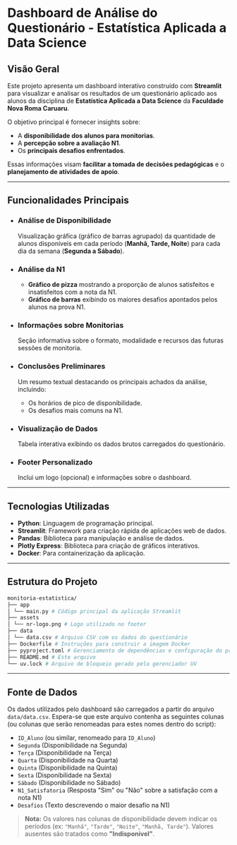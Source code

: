 # Dashboard de Análise do Questionário - Estatística Aplicada a Data Science

## Visão Geral

Este projeto apresenta um dashboard interativo construído com **Streamlit** para visualizar e analisar os resultados de um questionário aplicado aos alunos da disciplina de **Estatística Aplicada a Data Science** da **Faculdade Nova Roma Caruaru**.

O objetivo principal é fornecer insights sobre:

- A **disponibilidade dos alunos para monitorias**.
- A **percepção sobre a avaliação N1**.
- Os **principais desafios enfrentados**.

Essas informações visam **facilitar a tomada de decisões pedagógicas** e o **planejamento de atividades de apoio**.

---

## Funcionalidades Principais

- ### **Análise de Disponibilidade**

  Visualização gráfica (gráfico de barras agrupado) da quantidade de alunos disponíveis em cada período (**Manhã, Tarde, Noite**) para cada dia da semana (**Segunda a Sábado**).

- ### **Análise da N1**

  - **Gráfico de pizza** mostrando a proporção de alunos satisfeitos e insatisfeitos com a nota da N1.
  - **Gráfico de barras** exibindo os maiores desafios apontados pelos alunos na prova N1.

- ### **Informações sobre Monitorias**

  Seção informativa sobre o formato, modalidade e recursos das futuras sessões de monitoria.

- ### **Conclusões Preliminares**

  Um resumo textual destacando os principais achados da análise, incluindo:
  - Os horários de pico de disponibilidade.
  - Os desafios mais comuns na N1.

- ### **Visualização de Dados**

  Tabela interativa exibindo os dados brutos carregados do questionário.

- ### **Footer Personalizado**

  Inclui um logo (opcional) e informações sobre o dashboard.

---

## Tecnologias Utilizadas

- **Python**: Linguagem de programação principal.
- **Streamlit**: Framework para criação rápida de aplicações web de dados.
- **Pandas**: Biblioteca para manipulação e análise de dados.
- **Plotly Express**: Biblioteca para criação de gráficos interativos.
- **Docker**: Para containerização da aplicação.

---

## Estrutura do Projeto

```bash
monitoria-estatistica/
├── app
│ └── main.py # Código principal da aplicação Streamlit
├── assets
│ └── nr-logo.png # Logo utilizado no footer
├── data
│ └── data.csv # Arquivo CSV com os dados do questionário
├── Dockerfile # Instruções para construir a imagem Docker
├── pyproject.toml # Gerenciamento de dependências e configuração do projeto Python
├── README.md # Este arquivo
└── uv.lock # Arquivo de bloqueio gerado pelo gerenciador UV
```

---

## Fonte de Dados

Os dados utilizados pelo dashboard são carregados a partir do arquivo `data/data.csv`. Espera-se que este arquivo contenha as seguintes colunas (ou colunas que serão renomeadas para estes nomes dentro do script):

- `ID_Aluno` (ou similar, renomeado para `ID_Aluno`)
- `Segunda` (Disponibilidade na Segunda)
- `Terça` (Disponibilidade na Terça)
- `Quarta` (Disponibilidade na Quarta)
- `Quinta` (Disponibilidade na Quinta)
- `Sexta` (Disponibilidade na Sexta)
- `Sábado` (Disponibilidade no Sábado)
- `N1_Satisfatoria` (Resposta "Sim" ou "Não" sobre a satisfação com a nota N1)
- `Desafios` (Texto descrevendo o maior desafio na N1)

> **Nota:** Os valores nas colunas de disponibilidade devem indicar os períodos (ex: `"Manhã"`, `"Tarde"`, `"Noite"`, `"Manhã, Tarde"`). Valores ausentes são tratados como **"Indisponível"**.
